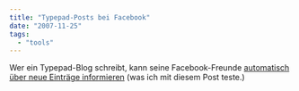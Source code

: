 ```yaml
---
title: "Typepad-Posts bei Facebook"
date: "2007-11-25"
tags: 
  - "tools"
---
```


Wer ein Typepad-Blog schreibt, kann seine Facebook-Freunde [automatisch über neue Einträge informieren](http://support.typepad.com/cgi-bin/typepad.cfg/php/enduser/std_adp.php?p_faqid=1156 "Automatically Sharing New Posts on Facebook") (was ich mit diesem Post teste.)
